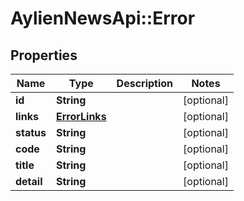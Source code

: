 # AylienNewsApi::Error

## Properties
Name | Type | Description | Notes
------------ | ------------- | ------------- | -------------
**id** | **String** |  | [optional] 
**links** | [**ErrorLinks**](ErrorLinks.md) |  | [optional] 
**status** | **String** |  | [optional] 
**code** | **String** |  | [optional] 
**title** | **String** |  | [optional] 
**detail** | **String** |  | [optional] 


